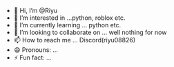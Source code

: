 - 👋 Hi, I’m @Riyu
- 👀 I’m interested in ...python, roblox etc.
- 🌱 I’m currently learning ... python etc.
- 💞️ I’m looking to collaborate on ... well nothing for now
- 📫 How to reach me ... Discord(riyu08826)
- 😄 Pronouns: ...
- ⚡ Fun fact: ...

<!---
Riyuprogrammer/Riyuprogrammer is a ✨ special ✨ repository because its `README.md` (this file) appears on your GitHub profile.
You can click the Preview link to take a look at your changes.
--->
